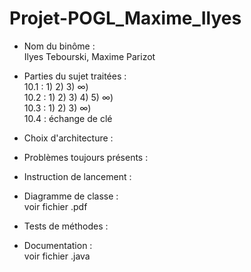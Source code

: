 # Projet-POGL_Maxime_Ilyes

* Nom du binôme : <br/>
Ilyes Tebourski, Maxime Parizot

* Parties du sujet traitées : <br/>
10.1 : 1) 2) 3) ∞) <br/>
10.2 : 1) 2) 3) 4) 5) ∞) <br/>
10.3 : 1) 2) 3) ∞) <br/>
10.4 : échange de clé

* Choix d'architecture : <br/>


* Problèmes toujours présents : <br/>


* Instruction de lancement : <br/>


* Diagramme de classe : <br/>
voir fichier .pdf

* Tests de méthodes : <br/>


* Documentation : <br/>
voir fichier .java


